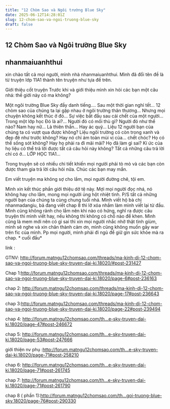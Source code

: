 ```yaml
---
title: "12 Chòm Sao và Ngôi trường Blue Sky"
date: 2025-06-12T14:28:01Z
slug: 12-chom-sao-va-ngoi-truong-blue-sky
draft: false
---
```


## 12 Chòm Sao và Ngôi trường Blue Sky

## nhanmaiuanhthui

xin chào tất cả mọi người, mình nhà nhanmaiuanhthui. Mình đã đổi tên đề là từ truyện lớp 11A1 thành tên truyện như tựa đề trên.
 
Giới thiệu cốt truyện 
Trước khi và giới thiệu mình xin hỏi các bạn một câu nhá: thế giới này có ma không?
 
Một ngôi trường Blue Sky đầy danh tiếng….
Sau một thời gian nghỉ tết…
12 chòm sao của chúng ta lại gặp nhau ở ngôi trường thân thương…
Nhưng mọi chuyện không kết thúc ở đó…
Sự việc bắt đầu sau cái chết của một người…
Trong một lớp học
Đó là ai?...
Người đó có mối thù gì?
Người đó như thế nào?
Nam hay nữ…
Là thiên thần…
Hay ác quỷ…
Liệu 12 người bạn của chúng ta có vượt qua được không?
Liệu ngôi trường có còn trong xanh và đẹp đẽ như trước không?
Hay nó chỉ ám toàn mùi vị của… chết chóc?
Họ có thể sống sót không?
Hay họ phải ra đi mãi mãi?
Họ đã làm gì sai?
Kí ức của họ liệu có thể trả lời được tất cả câu hỏi này không?
Tất cả những câu trả lời chỉ có ở…
LỚP HỌC 11A1…
 
Trong truyện sẽ có nhiều chi tiết khiến mọi người phải tò mò và các bạn còn được tham gia trả lời câu hỏi nữa. Chúc các bạn may mắn.
 
Em viết truyện ma không sợ cho lắm, mọi người đường chê, tội em.
 
Mình xin kết thúc phần giới thiệu dở tệ này. 
Mợi mọi người đọc nhá, nó không hay cho lắm, mong mọi người ủng hột nhiệt tình. 
P/S tất cả những người bạn của chúng ta cùng chung tuổi nhá.
Mình viết hộ bà chị nhanmadangiu, bả đang viết chap 8 thì lỡ xóa nhầm làm mình viết lại từ đầu. Mình cũng không rảnh cho lắm nên khi nào có hứng, nghĩ ra được câu truyện thì mình viết hay, nếu không thì không có chỗ nào để khen.
Mình cũng là mem mới nên có gì sai thì xin mọi người nhắc nhở thật tình giùm, mình sẽ nghe và xin chân thành cảm ơn, mình cũng không muốn gây war trên fic của mình.
 Pp mọi người, mình phải đi ngủ để giữ gìn sức khỏe mà ra chap. * cuối đầu*
 
 
link :
 
GTNV: http://forum.matngu12chomsao.com/threads/ma-kinh-di-12-chom-sao-va-ngoi-truong-blue-sky-truyen-dai-ki.18020/#post-231427
 
Chap 1:http://forum.matngu12chomsao.com/threads/ma-kinh-di-12-chom-sao-va-ngoi-truong-blue-sky-truyen-dai-ki.18020/page-6#post-236163
 
chap 2: http://forum.matngu12chomsao.com/threads/ma-kinh-di-12-chom-sao-va-ngoi-truong-blue-sky-truyen-dai-ki.18020/page-17#post-236643
 
chap 3:http://forum.matngu12chomsao.com/threads/ma-kinh-di-12-chom-sao-va-ngoi-truong-blue-sky-truyen-dai-ki.18020/page-22#post-239494
 
chap 4: http://forum.matngu12chomsao.com/th...e-sky-truyen-dai-ki.18020/page-47#post-246672
 
chap 5: http://forum.matngu12chomsao.com/th...e-sky-truyen-dai-ki.18020/page-53#post-247666
 
giới thiện nv phụ :http://forum.matngu12chomsao.com/th...e-sky-truyen-dai-ki.18020/page-71#post-258210
 
chap 6: http://forum.matngu12chomsao.com/th...e-sky-truyen-dai-ki.18020/page-71#post-261745
 
chap 7: http://forum.matngu12chomsao.com/th...e-sky-truyen-dai-ki.18020/page-71#post-261790
 
chap 8 ( phần 1):http://forum.matngu12chomsao.com/th...goi-truong-blue-sky.18020/page-76#post-290330